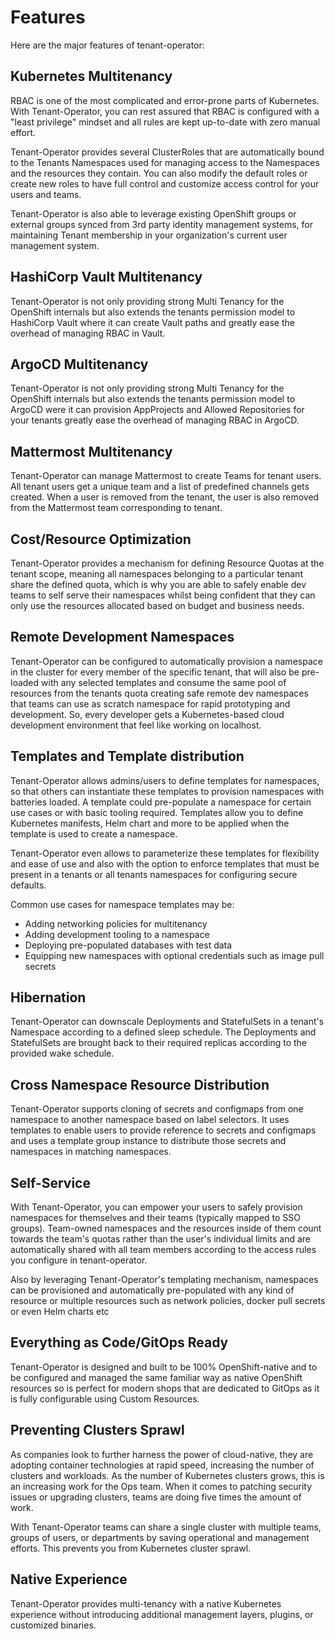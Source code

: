 # Features

Here are the major features of tenant-operator:

## Kubernetes Multitenancy

RBAC is one of the most complicated and error-prone parts of Kubernetes. With Tenant-Operator, you can rest assured that RBAC is configured with a "least privilege" mindset and all rules are kept up-to-date with zero manual effort.

Tenant-Operator provides several ClusterRoles that are automatically bound to the Tenants Namespaces used for managing access to the Namespaces and the resources they contain. You can also modify  the default roles or create new roles to have full control and customize access control for your users and teams.

Tenant-Operator is also able to leverage existing OpenShift groups or external groups synced from 3rd party identity management systems, for maintaining Tenant membership in your organization's current user management system.

## HashiCorp Vault Multitenancy

Tenant-Operator is not only providing strong Multi Tenancy for the OpenShift internals but also extends the tenants permission model to HashiCorp Vault where it can create Vault paths and greatly ease the overhead of managing RBAC in Vault.

## ArgoCD Multitenancy

Tenant-Operator is not only providing strong Multi Tenancy for the OpenShift internals but also extends the tenants permission model to ArgoCD were it can provision AppProjects and Allowed Repositories for your tenants greatly ease the overhead of managing RBAC in ArgoCD.

## Mattermost Multitenancy

Tenant-Operator can manage Mattermost to create Teams for tenant users. All tenant users get a unique team and a list of predefined channels gets created. When a user is removed from the tenant, the user is also removed from the Mattermost team corresponding to tenant.

## Cost/Resource Optimization

Tenant-Operator provides a mechanism for defining Resource Quotas at the tenant scope, meaning all namespaces belonging to a particular tenant share the defined quota, which is why you are able to safely enable dev teams to self serve their namespaces whilst being confident that they can only use the resources allocated based on budget and business needs.

## Remote Development Namespaces

Tenant-Operator can be configured to automatically provision a namespace in the cluster for every member of the specific tenant, that will also be pre-loaded with any selected templates and consume the same pool of resources from the tenants quota creating safe remote dev namespaces that teams can use as scratch namespace for rapid prototyping and development. So, every developer gets a Kubernetes-based cloud development environment that feel like working on localhost.

## Templates and Template distribution

Tenant-Operator allows admins/users to define templates for namespaces, so that others can instantiate these templates to provision namespaces with batteries loaded. A template could pre-populate a namespace for certain use cases or with basic tooling required. Templates allow you to define Kubernetes manifests, Helm chart and more to be applied when the template is used to create a namespace.

Tenant-Operator even allows to parameterize these templates for flexibility and ease of use and also with the option to enforce templates that must be present in a tenants or all tenants namespaces for configuring secure defaults.

Common use cases for namespace templates may be:

- Adding networking policies for multitenancy
- Adding development tooling to a namespace
- Deploying pre-populated databases with test data
- Equipping new namespaces with optional credentials such as image pull secrets

## Hibernation

Tenant-Operator can downscale Deployments and StatefulSets in a tenant's Namespace according to a defined  sleep schedule. The Deployments and StatefulSets are brought back to their required replicas according to the provided wake schedule.

## Cross Namespace Resource Distribution

Tenant-Operator supports cloning of secrets and configmaps from one namespace to another namespace based on label selectors. It uses templates to enable users to provide reference to secrets and configmaps and uses a template group instance to distribute those secrets and namespaces in matching namespaces.

## Self-Service

With Tenant-Operator, you can empower your users to safely provision namespaces for themselves and their teams (typically mapped to SSO groups). Team-owned namespaces and the resources inside of them count towards the team's quotas rather than the user's individual limits and are automatically shared with all team members according to the access rules you configure in tenant-operator.

Also by leveraging Tenant-Operator's templating mechanism, namespaces can be provisioned and automatically pre-populated with any kind of resource or multiple resources such as network policies, docker pull secrets or even Helm charts etc

## Everything as Code/GitOps Ready

Tenant-Operator is designed and built to be 100% OpenShift-native and to be configured and managed the same familiar way as native OpenShift resources so is perfect for modern shops that are dedicated to GitOps as it is fully configurable using Custom Resources.

## Preventing Clusters Sprawl

As companies look to further harness the power of cloud-native, they are adopting container technologies at rapid speed, increasing the number of clusters and workloads. As the number of Kubernetes clusters grows, this is an increasing work for the Ops team. When it comes to patching security issues or upgrading clusters, teams are doing five times the amount of work.

With Tenant-Operator teams can share a single cluster with multiple teams, groups of users, or departments by saving operational and management efforts. This prevents you from Kubernetes cluster sprawl.

## Native Experience

Tenant-Operator provides multi-tenancy with a native Kubernetes experience without introducing additional management layers, plugins, or customized binaries.
